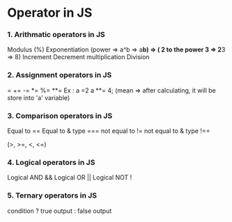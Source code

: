 # Operator in JS
### 1. Arithmatic operators in JS
Modulus     (%)
Exponentiation (power => a^b => a**b) => ( 2 to the power 3 => 2**3 => 8)
Increment
Decrement
multiplication
Division

### 2. Assignment operators in JS

=
+=
-=
*=
%=
**=
Ex : a =2
a **= 4; (mean => after calculating, it will be store into 'a' variable)

### 3. Comparison operators in JS

Equal to ==
Equal to & type ===
not equal to !=
not equal to & type !==

(>, >=, <, <=)

### 4. Logical operators in JS
Logical AND  &&
Logical OR ||
Logical NOT !

### 5. Ternary operators in JS
condition ? true output : false output

